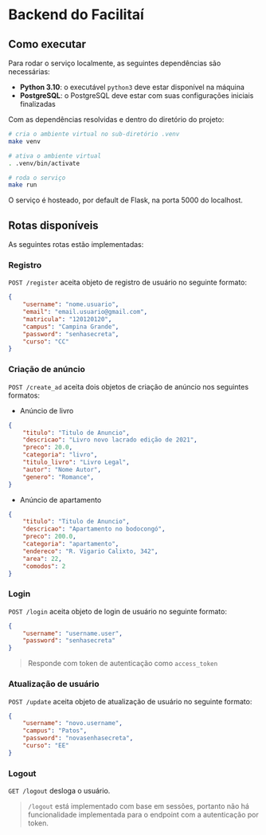 # Backend do Facilitaí

## Como executar
Para rodar o serviço localmente, as seguintes dependências são necessárias:

- **Python 3.10**: o executável `python3` deve estar disponível na máquina
- **PostgreSQL**: o PostgreSQL deve estar com suas configurações iniciais finalizadas

Com as dependências resolvidas e dentro do diretório do projeto:

```sh
# cria o ambiente virtual no sub-diretório .venv
make venv

# ativa o ambiente virtual
. .venv/bin/activate

# roda o serviço
make run
```

O serviço é hosteado, por default de Flask, na porta 5000 do localhost.

## Rotas disponíveis
As seguintes rotas estão implementadas:

### Registro
`POST /register` aceita objeto de registro de usuário no seguinte formato:
```json
{
    "username": "nome.usuario",
    "email": "email.usuario@gmail.com",
    "matricula": "120120120",
    "campus": "Campina Grande",
    "password": "senhasecreta",
    "curso": "CC"
}
```
### Criação de anúncio
`POST /create_ad` aceita dois objetos de criação de anúncio nos seguintes formatos:

- Anúncio de livro

```json
{
    "titulo": "Titulo de Anuncio",
    "descricao": "Livro novo lacrado edição de 2021",
    "preco": 20.0,
    "categoria": "livro",
    "titulo_livro": "Livro Legal",
    "autor": "Nome Autor",
    "genero": "Romance",
}
```

- Anúncio de apartamento

```json
{
    "titulo": "Titulo de Anuncio",
    "descricao": "Apartamento no bodocongó",
    "preco": 200.0,
    "categoria": "apartamento",
    "endereco": "R. Vigario Calixto, 342",
    "area": 22,
    "comodos": 2
}
```
### Login
`POST /login` aceita objeto de login de usuário no seguinte formato:
```json
{
    "username": "username.user",
    "password": "senhasecreta"
}
```
> Responde com token de autenticação como `access_token`

### Atualização de usuário
`POST /update` aceita objeto de atualização de usuário no seguinte formato:
```json
{
    "username": "novo.username",
    "campus": "Patos",
    "password": "novasenhasecreta",
    "curso": "EE"
}
```
### Logout
`GET /logout` desloga o usuário.

> `/logout` está implementado com base em sessões, portanto não há funcionalidade implementada para o endpoint com a autenticação por token.